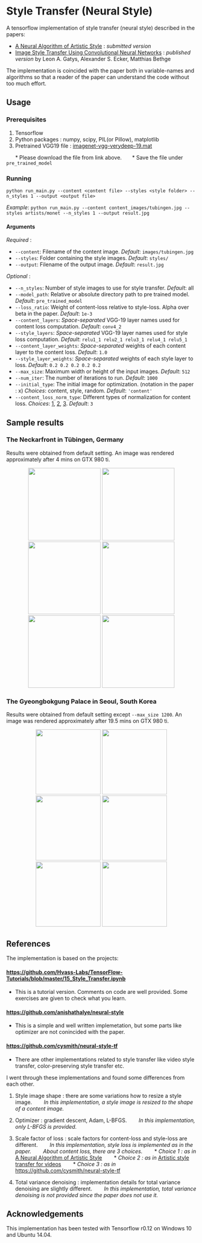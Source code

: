 # Style Transfer (Neural Style)

A tensorflow implementation of style transfer (neural style) described in the papers:
* [A Neural Algorithm of Artistic Style](https://arxiv.org/pdf/1508.06576v2.pdf) : *submitted version*
* [Image Style Transfer Using Convolutional Neural Networks](http://www.cv-foundation.org/openaccess/content_cvpr_2016/papers/Gatys_Image_Style_Transfer_CVPR_2016_paper.pdf) : *published version*
by Leon A. Gatys, Alexander S. Ecker, Matthias Bethge

The implementation is coincided with the paper both in variable-names and algorithms so that a reader of the paper can understand the code without too much effort.

## Usage

### Prerequisites
1. Tensorflow
2. Python packages : numpy, scipy, PIL(or Pillow), matplotlib
3. Pretrained VGG19 file : [imagenet-vgg-verydeep-19.mat](http://www.vlfeat.org/matconvnet/models/imagenet-vgg-verydeep-19.mat)

&nbsp;&nbsp;&nbsp;&nbsp;&nbsp;&nbsp;* Please download the file from link above.
&nbsp;&nbsp;&nbsp;&nbsp;&nbsp;&nbsp;* Save the file under `pre_trained_model`

### Running
```
python run_main.py --content <content file> --styles <style folder> --n_styles 1 --output <output file> 
```
*Example*:
`python run_main.py --content content_images/tubingen.jpg --styles artists/monet --n_styles 1 --output result.jpg`

#### Arguments
*Required* :
* `--content`: Filename of the content image. *Default*: `images/tubingen.jpg`
* `--styles`: Folder containing the style images. *Default*: `styles/`
* `--output`: Filename of the output image. *Default*: `result.jpg`

*Optional* :
* `--n_styles`: Number of style images to use for style transfer. *Default*: all
* `--model_path`: Relative or absolute directory path to pre trained model. *Default*: `pre_trained_model`
* `--loss_ratio`: Weight of content-loss relative to style-loss. Alpha over beta in the paper. *Default*: `1e-3`
* `--content_layers`: *Space-separated* VGG-19 layer names used for content loss computation. *Default*: `conv4_2`
* `--style_layers`: *Space-separated* VGG-19 layer names used for style loss computation. *Default*: `relu1_1 relu2_1 relu3_1 relu4_1 relu5_1`
* `--content_layer_weights`: *Space-separated* weights of each content layer to the content loss. *Default*: `1.0`
* `--style_layer_weights`: *Space-separated* weights of each style layer to loss. *Default*: `0.2 0.2 0.2 0.2 0.2`
* `--max_size`: Maximum width or height of the input images. *Default*: `512`
* `--num_iter`: The number of iterations to run. *Default*: `1000`
* `--initial_type`: The initial image for optimization. (notation in the paper : x) *Choices*: content, style, random. *Default*: `'content'`
* `--content_loss_norm_type`: Different types of normalization for content loss. *Choices*: [1](https://arxiv.org/pdf/1508.06576v2.pdf), [2](https://arxiv.org/abs/1604.08610), [3](https://github.com/cysmith/neural-style-tf). *Default*: `3`

## Sample results
### The Neckarfront in Tübingen, Germany
Results were obtained from default setting.
An image was rendered approximately after 4 mins on GTX 980 ti.

<p align="center">
<img src="images/tubingen.jpg" height="192px">
<img src="samples/tubingen_shipwreck.jpg" height="192px">
<img src="samples/tubingen_starry-night.jpg" height="192px">

<img src="samples/tubingen_seated-nude.jpg" height="192px">
<img src="samples/tubingen_the_scream.jpg" height="192px">
<img src="samples/tubingen_kandinsky.jpg" height="192px">
</p>

### The Gyeongbokgung Palace in Seoul, South Korea
Results were obtained from default setting except `--max_size 1200`.
An image was rendered approximately after 19.5 mins on  GTX 980 ti.

<p align="center">
<img src="images/gyeongbokgung.jpg" height="172px">
<img src="samples/gyeongbokgung_shipwreck.jpg" height="172px">
<img src="samples/gyeongbokgung_starry-night.jpg" height="172px">

<img src="samples/gyeongbokgung_seated-nude.jpg" height="172px">
<img src="samples/gyeongbokgung_the_scream.jpg" height="172px">
<img src="samples/gyeongbokgung_kandinsky.jpg" height="172px">
</p>

## References

The implementation is based on the projects:

#### https://github.com/Hvass-Labs/TensorFlow-Tutorials/blob/master/15_Style_Transfer.ipynb
* This is a tutorial version. Comments on code are well provided. Some exercises are given to check what you learn.

#### https://github.com/anishathalye/neural-style
* This is a simple and well written implemetation, but some parts like optimizer are not conincided with the paper.

#### https://github.com/cysmith/neural-style-tf
* There are other implementations related to style transfer like video style transfer, color-preserving style transfer etc.

I went through these implementations and found some differences from each other.

1. Style image shape : there are some variations how to resize a style image.
&nbsp;&nbsp;&nbsp;&nbsp;&nbsp;&nbsp; *In this implementation, a style image is resized to the shape of a content image.*
2. Optimizer : gradient descent, Adam, L-BFGS.
&nbsp;&nbsp;&nbsp;&nbsp;&nbsp;&nbsp; *In this implementation, only L-BFGS is provided.*
3. Scale factor of loss : scale factors for content-loss and style-loss are different.
&nbsp;&nbsp;&nbsp;&nbsp;&nbsp;&nbsp; *In this implementation, style loss is implemented as in the paper.*
&nbsp;&nbsp;&nbsp;&nbsp;&nbsp;&nbsp; *About content loss, there are 3 choices.*
&nbsp;&nbsp;&nbsp;&nbsp;&nbsp;&nbsp; * *Choice 1 : as in* [A Neural Algorithm of Artistic Style](https://arxiv.org/pdf/1508.06576v2.pdf)
&nbsp;&nbsp;&nbsp;&nbsp;&nbsp;&nbsp; * *Choice 2 : as in* [Artistic style transfer for videos](https://arxiv.org/abs/1604.08610)
&nbsp;&nbsp;&nbsp;&nbsp;&nbsp;&nbsp; * *Choice 3 : as in* https://github.com/cysmith/neural-style-tf

4. Total variance denoising : implementation details for total variance denoising are slightly different.
&nbsp;&nbsp;&nbsp;&nbsp;&nbsp;&nbsp; *In this implementation, total variance denoising is not provided since the paper does not use it.*

## Acknowledgements
This implementation has been tested with Tensorflow r0.12 on Windows 10 and Ubuntu 14.04.
